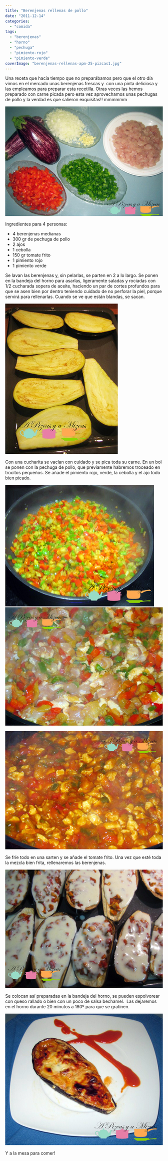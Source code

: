 ```yaml
---
title: "Berenjenas rellenas de pollo"
date: "2011-12-14"
categories: 
  - "comida"
tags: 
  - "berenjenas"
  - "horno"
  - "pechuga"
  - "pimiento-rojo"
  - "pimiento-verde"
coverImage: "berenjenas-rellenas-apm-25-pizcas1.jpg"
---
```


Una receta que hacía tiempo que no preparábamos pero que el otro día vimos en el mercado unas berenjenas frescas y  con una pinta deliciosa y las empleamos para preparar esta recetilla. Otras veces las hemos preparado con carne picada pero esta vez aprovechamos unas pechugas de pollo y la verdad es que salieron exquisitas!! mmmmmm

![](images/berenjenas-rellenas-apm-5-pizcas.jpg "berenjenas rellenas apm 5 (pizcas)")

Ingredientes para 4 personas:

- 4 berenjenas medianas
- 300 gr de pechuga de pollo
- 2 ajos
- 1 cebolla
- 150 gr tomate frito
- 1 pimiento rojo
- 1 pimiento verde

Se lavan las berenjenas y, sin pelarlas, se parten en 2 a lo largo. Se ponen en la bandeja del horno para asarlas, ligeramente saladas y rociadas con 1/2 cucharada sopera de aceite, haciendo un par de cortes profundos para que se asen bien por dentro teniendo cuidado de no perforar la piel, porque servirá para rellenarlas. Cuando se ve que están blandas, se sacan.

![](images/berenjenas-rellenas-apm-6-pizcas.jpg "berenjenas rellenas apm 6 (pizcas)")

Con una cucharita se vacían con cuidado y se pica toda su carne. En un bol se ponen con la pechuga de pollo, que previamente habremos troceado en trocitos pequeños. Se añade el pimiento rojo, verde, la cebolla y el ajo todo  bien picado.

![](images/berenjenas-rellenas-apm-8-pizcas.jpg "berenjenas rellenas apm 8 (pizcas)")   ![](images/berenjenas-rellenas-apm-12-pizcas.jpg "berenjenas rellenas apm 12 (pizcas)")

![](images/berenjenas-rellenas-apm-15-pizcas.jpg "berenjenas rellenas apm 15 (pizcas)")

Se fríe todo en una sarten y se añade el tomate frito. Una vez que esté toda la mezcla bien frita, rellenaremos las berenjenas.

![](images/berenjenas-rellenas-apm-25-pizcas1.jpg "berenjenas rellenas apm 25 (pizcas)")

Se colocan así preparadas en la bandeja del horno, se pueden espolvorear con queso rallado o bien con un poco de salsa bechamel.  Las dejaremos en el horno durante 20 minutos a 180º para que se gratinen.

![](images/berenjenas-rellenas-apm-30-pizcas.jpg "berenjenas rellenas apm 30 (pizcas)")

Y a la mesa para comer!
